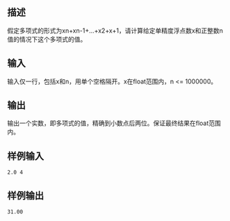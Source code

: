 ## 描述


假定多项式的形式为xn+xn-1+…+x2+x+1，请计算给定单精度浮点数x和正整数n值的情况下这个多项式的值。

## 输入


输入仅一行，包括x和n，用单个空格隔开。x在float范围内，n <= 1000000。

## 输出


输出一个实数，即多项式的值，精确到小数点后两位。保证最终结果在float范围内。

## 样例输入


```
2.0 4
```


## 样例输出


```
31.00
```


